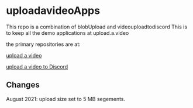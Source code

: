 # uploadavideoApps
This repo is a combination of blobUpload and videouploadtodiscord
This is to keep all the demo applications at upload.a.video

the primary repositories are at:

[upload a video](https://github.com/apivideo/blobUpload)

[upload a video to Discord](https://github.com/apivideo/videoUploadToDiscord)


## Changes

August 2021: upload size set to 5 MB segements.